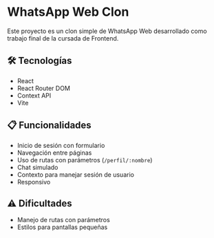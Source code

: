 # WhatsApp Web Clon

Este proyecto es un clon simple de WhatsApp Web desarrollado como trabajo final de la cursada de Frontend.

## 🛠 Tecnologías
- React
- React Router DOM
- Context API
- Vite

## 📋 Funcionalidades
- Inicio de sesión con formulario
- Navegación entre páginas
- Uso de rutas con parámetros (`/perfil/:nombre`)
- Chat simulado
- Contexto para manejar sesión de usuario
- Responsivo

## ⚠️ Dificultades
- Manejo de rutas con parámetros
- Estilos para pantallas pequeñas
